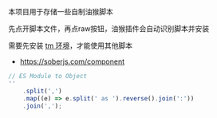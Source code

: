 本项目用于存储一些自制油猴脚本

先点开脚本文件，再点raw按钮，油猴插件会自动识别脚本并安装

需要先安装 [tm 环境](./src/tm.user.js)，才能使用其他脚本

-   https://soberjs.com/component

```js
// ES Module to Object
''
    .split(',')
    .map((e) => e.split(' as ').reverse().join(':'))
    .join(',');
```
